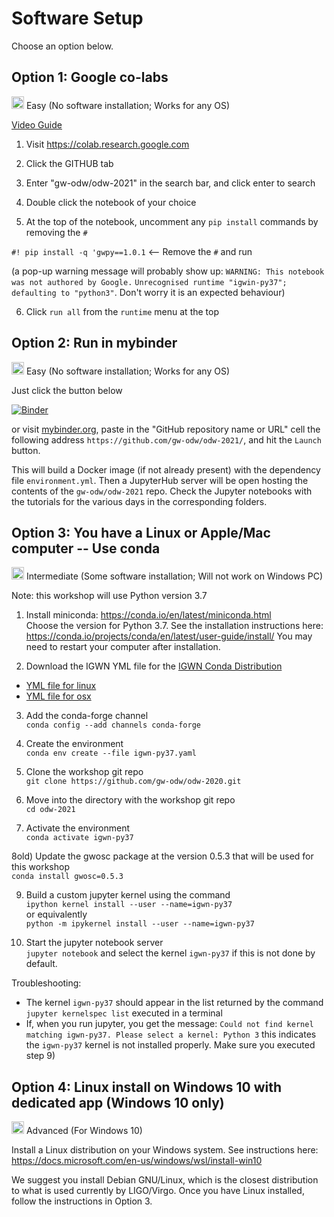 # Software Setup

Choose an option below.

## Option 1: Google co-labs

<img src='https://www.wispresort.com/uploadedImages/Winter/easy.png' width=20 /> Easy (No software installation; Works for any OS)

[Video Guide](https://labcit.ligo.caltech.edu/~jkanner/gwosc/colab-help-2020.mov)

1) Visit https://colab.research.google.com

2) Click the GITHUB tab

3) Enter "gw-odw/odw-2021" in the search bar, and click enter to search

4) Double click the notebook of your choice

5) At the top of the notebook, uncomment any `pip install` commands by removing the `#`

  `#! pip install -q 'gwpy==1.0.1`  <-- Remove the `#` and run

  (a pop-up warning message will probably show up: `WARNING: This notebook was not authored by Google.` `Unrecognised runtime "igwin-py37"; defaulting to "python3"`. Don't worry it is an expected behaviour)

6) Click `run all` from the `runtime` menu at the top

## Option 2: Run in mybinder

<img src='https://www.wispresort.com/uploadedImages/Winter/easy.png' width=20 /> Easy (No software installation; Works for any OS)

Just click the button below

[![Binder](https://mybinder.org/badge_logo.svg)](https://mybinder.org/v2/gh/gw-odw/odw-2021/master)

or visit [mybinder.org](https://mybinder.org/), paste in the "GitHub repository name or URL" cell the following address `https://github.com/gw-odw/odw-2021/`, and hit the `Launch` button. 

This will build a Docker image (if not already present) with the dependency file `environment.yml`. Then a JupyterHub server will be open hosting the contents of the `gw-odw/odw-2021` repo. Check the Jupyter notebooks with the tutorials for the various days in the corresponding folders. 

## Option 3: You have a Linux or Apple/Mac computer -- Use conda

<img src='https://www.wispresort.com/uploadedImages/Winter/intermediate.png' width=20 /> Intermediate (Some software installation; Will not work on Windows PC)

Note: this workshop will use Python version 3.7

1) Install miniconda: https://conda.io/en/latest/miniconda.html <br/>
Choose the version for Python 3.7. 
See the installation instructions here: https://conda.io/projects/conda/en/latest/user-guide/install/
You may need to restart your computer after installation.

2) Download the IGWN YML file for the [IGWN Conda Distribution](https://computing.docs.ligo.org/conda/environments/igwn-py37/)
 * [YML file for linux](./environment.yml)
 * [YML file for osx  ](./igwn-py37-osx.yaml)

3) Add the conda-forge channel <br/>
`conda config --add channels conda-forge`

4) Create the environment <br/>
`conda env create --file igwn-py37.yaml`

5) Clone the workshop git repo <br/>
`git clone https://github.com/gw-odw/odw-2020.git`

6) Move into the directory with the workshop git repo <br/>
`cd odw-2021`

7) Activate the environment <br/>
`conda activate igwn-py37`

8old) Update the gwosc package at the version 0.5.3 that will be used for this workshop <br/>
`conda install gwosc=0.5.3`

9) Build a custom jupyter kernel using the command <br/>
`ipython kernel install --user --name=igwn-py37` <br/>
or equivalently <br/>
`python -m ipykernel install --user --name=igwn-py37`

10) Start the jupyter notebook server <br/>
`jupyter notebook` and select the kernel `igwn-py37` if this is not done by default.

Troubleshooting:
- The kernel `igwn-py37` should appear in the list returned by the command `jupyter kernelspec list` executed in a terminal
- If, when you run jupyter, you get the message: `Could not find kernel matching igwn-py37. Please select a kernel: Python 3`
this indicates the `igwn-py37` kernel is not installed properly. Make sure you executed step 9)

## Option 4: Linux install on Windows 10 with dedicated app (Windows 10 only)

<img src='https://www.wispresort.com/uploadedImages/Winter/hard.png' width=20 /> Advanced (For Windows 10)

Install a Linux distribution on your Windows system. 
See instructions here: https://docs.microsoft.com/en-us/windows/wsl/install-win10

We suggest you install Debian GNU/Linux, which is the closest distribution to what is 
used currently by LIGO/Virgo. Once you have Linux installed, follow the instructions 
in Option 3.

